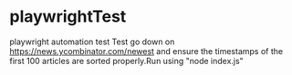 # playwrightTest
playwright automation test
Test go down on https://news.ycombinator.com/newest and ensure the timestamps of the first 100 articles are sorted properly.Run using "node index.js"
